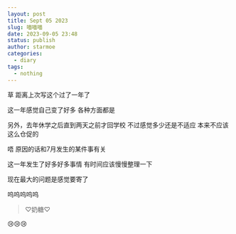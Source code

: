 ```yaml
---
layout: post
title: Sept 05 2023
slug: 喵喵喵 
date: 2023-09-05 23:48
status: publish
author: starmoe
categories:
  - diary
tags:
  - nothing
---
```

<!--generted by linux shell-->
草 距离上次写这个过了一年了

这一年感觉自己变了好多 各种方面都是

另外，去年休学之后直到两天之前才回学校 不过感觉多少还是不适应 本来不应该这么仓促的

唔 原因的话和7月发生的某件事有关

这一年发生了好多好多事情 有时间应该慢慢整理一下

现在最大的问题是感觉要寄了

呜呜呜呜呜

> ♡奶糖♡

😢😢😢
